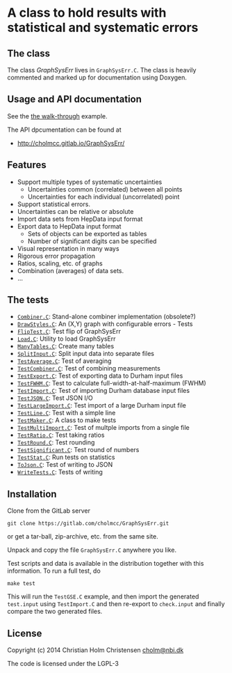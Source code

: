 # A class to hold results with statistical and systematic errors 

## The class

The class _GraphSysErr_ lives in `GraphSysErr.C`.  The class is
heavily commented and marked up for documentation using Doxygen.

## Usage and API documentation 

See the [the walk-through](Usage.md) example.

The API dpcumentation can be found at 

- http://cholmcc.gitlab.io/GraphSysErr/

## Features

- Support multiple types of systematic uncertainties
  - Uncertainties common (correlated) between all points
  - Uncertainties for each individual (uncorrelated) point 
- Support statistical errors.
- Uncertainties can be relative or absolute
- Import data sets from HepData input format
- Export data to HepData input format
  - Sets of objects can be exported as tables
  - Number of significant digits can be specified 
- Visual representation in many ways 
- Rigorous error propagation 
- Ratios, scaling, etc. of graphs 
- Combination (averages) of data sets.
- ... 

## The tests

- [`Combiner.C`](tests/Combiner.C): Stand-alone combiner
  implementation (obsolete?)
- [`DrawStyles.C`](tests/DrawStyles.C): An (X,Y) graph with
  configurable errors - Tests
- [`FlipTest.C`](tests/FlipTest.C): Test flip of GraphSysErr
- [`Load.C`](tests/Load.C): Utility to load GraphSysErr
- [`ManyTables.C`](tests/ManyTables.C): Create many tables
- [`SplitInput.C`](tests/SplitInput.C): Split input data into separate
  files
- [`TestAverage.C`](tests/TestAverage.C): Test of averaging 
- [`TestCombiner.C`](tests/TestCombiner.C): Test of combining
  measurements
- [`TestExport.C`](tests/TestExport.C): Test of exporting data to
  Durham input files
- [`TestFWHM.C`](tests/TestFWHM.C): Test to calculate
  full-width-at-half-maximum (FWHM)
- [`TestImport.C`](tests/TestImport.C): Test of importing Durham
  database input files
- [`TestJSON.C`](tests/TestJSON.C): Test JSON I/O
- [`TestLargeImport.C`](tests/TestLargeImport.C): Test import of a
  large Durham input file
- [`TestLine.C`](tests/TestLine.C): Test with a simple line
- [`TestMaker.C`](tests/TestMaker.C): A class to make tests
- [`TestMultiImport.C`](tests/TestMultiImport.C): Test of multple
  imports from a single file
- [`TestRatio.C`](tests/TestRatio.C): Test taking ratios
- [`TestRound.C`](tests/TestRound.C): Test rounding
- [`TestSignificant.C`](tests/TestSignificant.C): Test round of
  numbers
- [`TestStat.C`](tests/TestStat.C): Run tests on statistics
- [`ToJson.C`](tests/ToJson.C): Test of writing to JSON
- [`WriteTests.C`](tests/WriteTests.C): Tests of writing

## Installation

Clone from the GitLab server 

    git clone https://gitlab.com/cholmcc/GraphSysErr.git
    
or get a tar-ball, zip-archive, etc. from the same site. 

Unpack and copy the file `GraphSysErr.C` anywhere you like.

Test scripts and data is available in the distribution together with
this information.  To run a full test, do

    make test

This will run the `TestGSE.C` example, and then import the generated
`test.input` using `TestImport.C` and then re-export to `check.input`
and finally compare the two generated files. 

## License

Copyright (c) 2014 Christian Holm Christensen <cholm@nbi.dk>

The code is licensed under the LGPL-3

<!-- Local Variables: -->
<!--   mode: markdown -->
<!-- End: -->
